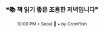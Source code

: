 <div align="center">

<br>

<h3>❝📚 책 읽기 좋은 조용한 저녁입니다❞</h3>

<sub>10:00 PM • Seoul 🌙 • by CrowRish</sub>

<br>

</div>